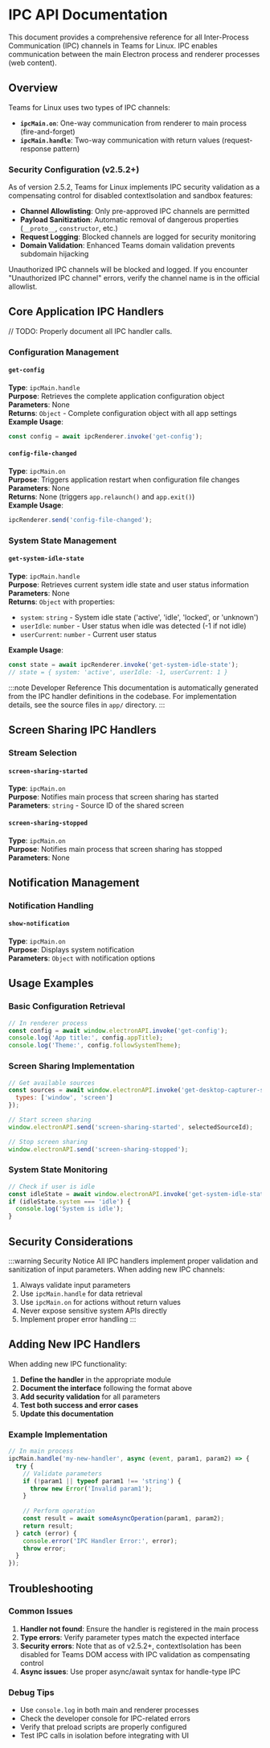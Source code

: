 # IPC API Documentation

This document provides a comprehensive reference for all Inter-Process Communication (IPC) channels in Teams for Linux. IPC enables communication between the main Electron process and renderer processes (web content).

## Overview

Teams for Linux uses two types of IPC channels:
- **`ipcMain.on`**: One-way communication from renderer to main process (fire-and-forget)
- **`ipcMain.handle`**: Two-way communication with return values (request-response pattern)

### Security Configuration (v2.5.2+)

As of version 2.5.2, Teams for Linux implements IPC security validation as a compensating control for disabled contextIsolation and sandbox features:

- **Channel Allowlisting**: Only pre-approved IPC channels are permitted
- **Payload Sanitization**: Automatic removal of dangerous properties (`__proto__`, `constructor`, etc.)
- **Request Logging**: Blocked channels are logged for security monitoring
- **Domain Validation**: Enhanced Teams domain validation prevents subdomain hijacking

Unauthorized IPC channels will be blocked and logged. If you encounter "Unauthorized IPC channel" errors, verify the channel name is in the official allowlist.

## Core Application IPC Handlers

// TODO: Properly document all IPC handler calls.

### Configuration Management

#### `get-config`
**Type**: `ipcMain.handle`  
**Purpose**: Retrieves the complete application configuration object  
**Parameters**: None  
**Returns**: `Object` - Complete configuration object with all app settings  
**Example Usage**:
```javascript
const config = await ipcRenderer.invoke('get-config');
```

#### `config-file-changed`
**Type**: `ipcMain.on`  
**Purpose**: Triggers application restart when configuration file changes  
**Parameters**: None  
**Returns**: None (triggers `app.relaunch()` and `app.exit()`)  
**Example Usage**:
```javascript
ipcRenderer.send('config-file-changed');
```

### System State Management

#### `get-system-idle-state`
**Type**: `ipcMain.handle`  
**Purpose**: Retrieves current system idle state and user status information  
**Parameters**: None  
**Returns**: `Object` with properties:
- `system`: `string` - System idle state ('active', 'idle', 'locked', or 'unknown')
- `userIdle`: `number` - User status when idle was detected (-1 if not idle)
- `userCurrent`: `number` - Current user status

**Example Usage**:
```javascript
const state = await ipcRenderer.invoke('get-system-idle-state');
// state = { system: 'active', userIdle: -1, userCurrent: 1 }
```

:::note Developer Reference
This documentation is automatically generated from the IPC handler definitions in the codebase. For implementation details, see the source files in `app/` directory.
:::

## Screen Sharing IPC Handlers

### Stream Selection

#### `screen-sharing-started`
**Type**: `ipcMain.on`  
**Purpose**: Notifies main process that screen sharing has started  
**Parameters**: `string` - Source ID of the shared screen  

#### `screen-sharing-stopped`
**Type**: `ipcMain.on`  
**Purpose**: Notifies main process that screen sharing has stopped  
**Parameters**: None  

## Notification Management

### Notification Handling

#### `show-notification`
**Type**: `ipcMain.on`  
**Purpose**: Displays system notification  
**Parameters**: `Object` with notification options  

## Usage Examples

### Basic Configuration Retrieval
```javascript
// In renderer process
const config = await window.electronAPI.invoke('get-config');
console.log('App title:', config.appTitle);
console.log('Theme:', config.followSystemTheme);
```

### Screen Sharing Implementation
```javascript
// Get available sources
const sources = await window.electronAPI.invoke('get-desktop-capturer-sources', {
  types: ['window', 'screen']
});

// Start screen sharing
window.electronAPI.send('screen-sharing-started', selectedSourceId);

// Stop screen sharing
window.electronAPI.send('screen-sharing-stopped');
```

### System State Monitoring
```javascript
// Check if user is idle
const idleState = await window.electronAPI.invoke('get-system-idle-state');
if (idleState.system === 'idle') {
  console.log('System is idle');
}
```

## Security Considerations

:::warning Security Notice
All IPC handlers implement proper validation and sanitization of input parameters. When adding new IPC channels:

1. Always validate input parameters
2. Use `ipcMain.handle` for data retrieval
3. Use `ipcMain.on` for actions without return values
4. Never expose sensitive system APIs directly
5. Implement proper error handling
:::

## Adding New IPC Handlers

When adding new IPC functionality:

1. **Define the handler** in the appropriate module
2. **Document the interface** following the format above
3. **Add security validation** for all parameters
4. **Test both success and error cases**
5. **Update this documentation**

### Example Implementation
```javascript
// In main process
ipcMain.handle('my-new-handler', async (event, param1, param2) => {
  try {
    // Validate parameters
    if (!param1 || typeof param1 !== 'string') {
      throw new Error('Invalid param1');
    }
    
    // Perform operation
    const result = await someAsyncOperation(param1, param2);
    return result;
  } catch (error) {
    console.error('IPC Handler Error:', error);
    throw error;
  }
});
```

## Troubleshooting

### Common Issues

1. **Handler not found**: Ensure the handler is registered in the main process
2. **Type errors**: Verify parameter types match the expected interface
3. **Security errors**: Note that as of v2.5.2+, contextIsolation has been disabled for Teams DOM access with IPC validation as compensating control
4. **Async issues**: Use proper async/await syntax for handle-type IPC

### Debug Tips

- Use `console.log` in both main and renderer processes
- Check the developer console for IPC-related errors
- Verify that preload scripts are properly configured
- Test IPC calls in isolation before integrating with UI